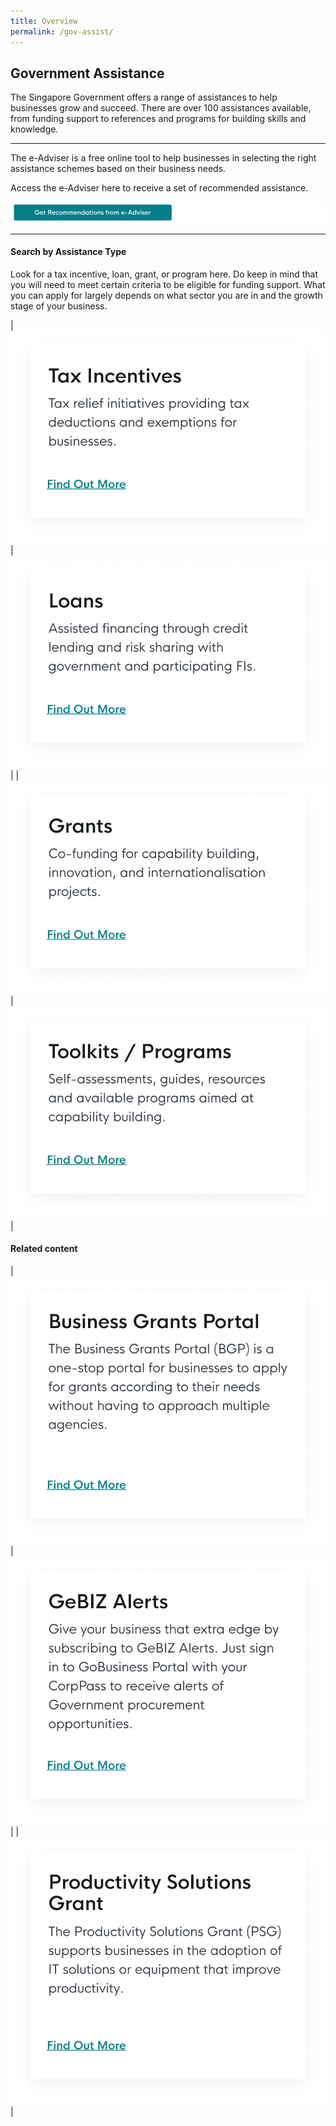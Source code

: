 ```yaml
---
title: Overview
permalink: /gov-assist/
---
```


## Government Assistance 

The Singapore Government offers a range of assistances to help businesses grow and succeed. There are over 100 assistances available, from funding support to references and programs for building skills and knowledge.

***

The e-Adviser is a free online tool to help businesses in selecting the right assistance schemes based on their business needs. 

Access the e-Adviser here to receive a set of recommended assistance.

[![e-Adviser button](/images/gov-assist/ga_cta_button.png)](https://ea-staging.l1t.molb.gov.sg/#/)

***

#### Search by Assistance Type

Look for a tax incentive, loan, grant, or program here. Do keep in mind that you will need to meet certain criteria to be eligible for funding support. What you can apply for largely depends on what sector you are in and the growth stage of your business.

| [![Tax Incentives](/images/gov-assist/taxIncentives.png)](/gov-assist/tax-incentives/) | [![Loans](/images/gov-assist/loans.png)](/gov-assist/loans/) |
| [![Grants](/images/gov-assist/grants.png)](/gov-assist/grants/) | [![Toolkits/Programs](/images/gov-assist/toolkits_programs.png)](/gov-assist/toolkits-programs/) |

#### Related content

| [![BGP](/images/gov-assist/bgp.png)](/business-grants-portal/) | [![GeBIZ Alerts](/images/gov-assist/gebiz.png)](/gebiz-alerts/) |
|[![PSG](/images/gov-assist/psg.png)](/psg/) |